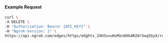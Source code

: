 <!-- Code generated for API Clients. DO NOT EDIT. -->

#### Example Request

```bash
curl \
-X DELETE \
-H "Authorization: Bearer {API_KEY}" \
-H "Ngrok-Version: 2" \
https://api.ngrok.com/edges/https/edghts_2XH3svuHzMzn0Xk4RZdr5aq5GyX/routes/edghtsrt_2XH3sr01pqNvzQf7WcfWuWpKoxB/request_headers
```
